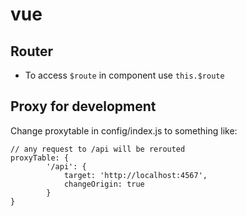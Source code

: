 # vue

## Router
- To access `$route` in component use `this.$route`

## Proxy for development
Change proxytable in config/index.js to something like:

```
// any request to /api will be rerouted
proxyTable: {
        '/api': {
            target: 'http://localhost:4567',
            changeOrigin: true
        }
}
```
